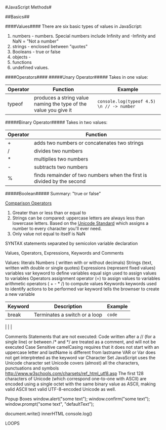 #JavaScript Methods#

##Basics##


####Values####
There are six basic types of values in JavaScript:

1) numbers - numbers. Special numbers include Infinity and -Infinity and NaN = "Not a number"
2) strings - enclosed between "quotes"
3) Booleans - true or false
4) objects -
5) functions
6) undefined values.

####Operators####
#####Unary Operator#####
Takes in one value:

| Operator | Function | Example |
|----------|----------|---------|
| typeof | produces a string value naming the type of the value you give it | `console.log(typeof 4.5) \n // -> number` |

#####Binary Operator#####
Takes in two values:

|Operator | Function |
|---------|----------|
|+| adds two numbers or concatenates two strings |
|/| divides two numbers|
|*| multiplies two numbers|
|-| subtracts two numbers|
|%| finds remainder of two numbers when the first is divided by the second|

#####Boolean#####
Summary: "true or false"

[Comparison Operators](http://www.w3schools.com/js/js_comparisons.asp)

1. Greater than or less than or equal to
2. Strings can be compared: uppercase letters are always less than lowercase letters. Based on the [Unicode Standard](http://unicode.org/standard/standard.html) which assigns a number to every character you'll ever need.
3. Only value not equal to itself is NaN



SYNTAX
statements separated by semicolon
variable declaration

Values, Operators, Expressions, Keywords and Comments

Values:
literals
  Numbers ( written with or without decimals)
  Strings (text, written with double or single quotes)
  Expressions (represent fixed values)
variables
  var keyword to define variables
  equal sign used to assign values to variables
Operators
  assignment operator (=) to assign values to variables
  arithmetic operators ( + - * /) to compute values
Keywords
  keywords used to identify actions to be performed
  var keyword tells the brownser to create a new variable

|Keyword | Description | Example|
|--------|-------------|--------|
|break   | Terminates a switch or a loop| ` code ` |
|
|
|

Comments
  Statements that are not executed:
  Code written after a // (for a single line) or between /* and */ are treated as a comment, and will not be executed
Case Sensitive
  camelCasing requires that it does not start with an uppercase letter and lastName is different from lastname
  VAR or Var does not get interptreted as the keyword var
Character Set
  JavaScript uses the Unicode character set
  Unicode covers (almost) all the characters, punctuations and symbols
  http://www.w3schools.com/charsets/ref_html_utf8.asp
  The first 128 characters of Unicode (which correspond one-to-one with ASCII) are encoded using a single octet with the same binary value as ASCII, making valid ASCII text valid UTF-8-encoded Unicode as well.



Popup Boxes
window.alert("some text");
window.confirm("some text");
window.prompt("some text", "defaultText");

document.write()
innerHTML
console.log()


LOOPS
